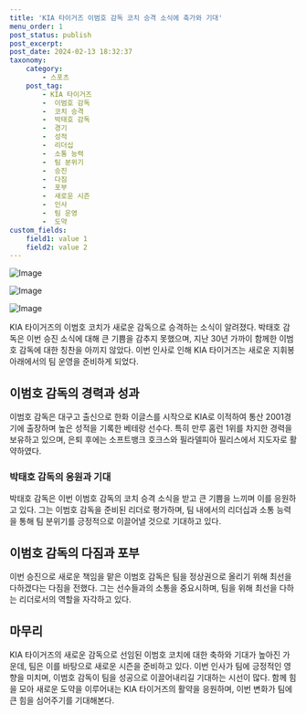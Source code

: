 ```yaml
---
title: 'KIA 타이거즈 이범호 감독 코치 승격 소식에 축가와 기대'
menu_order: 1
post_status: publish
post_excerpt: 
post_date: 2024-02-13 18:32:37
taxonomy:
    category:
        - 스포츠
    post_tag:
        - KIA 타이거즈
        -  이범호 감독
        -  코치 승격
        -  박태호 감독
        -  경기
        -  성적
        -  리더십
        -  소통 능력
        -  팀 분위기
        -  승진
        -  다짐
        -  포부
        -  새로운 시즌
        -  인사
        -  팀 운영
        -  도약
custom_fields:
    field1: value 1
    field2: value 2
---
```


![Image](https://imgnews.pstatic.net/image/109/2024/02/13/0005017048_001_20240213134102528.jpg?type=w647)

![Image](https://imgnews.pstatic.net/image/109/2024/02/13/0005017048_002_20240213134102592.jpg?type=w647)

![Image](https://imgnews.pstatic.net/image/109/2024/02/13/0005017048_003_20240213134102604.jpg?type=w647)

KIA 타이거즈의 이범호 코치가 새로운 감독으로 승격하는 소식이 알려졌다. 박태호 감독은 이번 승진 소식에 대해 큰 기쁨을 감추지 못했으며, 지난 30년 가까이 함께한 이범호 감독에 대한 칭찬을 아끼지 않았다. 이번 인사로 인해 KIA 타이거즈는 새로운 지휘봉 아래에서의 팀 운영을 준비하게 되었다.
## 이범호 감독의 경력과 성과
이범호 감독은 대구고 출신으로 한화 이글스를 시작으로 KIA로 이적하여 통산 2001경기에 출장하며 높은 성적을 기록한 베테랑 선수다. 특히 만루 홈런 1위를 차지한 경력을 보유하고 있으며, 은퇴 후에는 소프트뱅크 호크스와 필라델피아 필리스에서 지도자로 활약하였다.
### 박태호 감독의 응원과 기대
박태호 감독은 이번 이범호 감독의 코치 승격 소식을 받고 큰 기쁨을 느끼며 이를 응원하고 있다. 그는 이범호 감독을 준비된 리더로 평가하며, 팀 내에서의 리더십과 소통 능력을 통해 팀 분위기를 긍정적으로 이끌어낼 것으로 기대하고 있다.
## 이범호 감독의 다짐과 포부
이번 승진으로 새로운 책임을 맡은 이범호 감독은 팀을 정상권으로 올리기 위해 최선을 다하겠다는 다짐을 전했다. 그는 선수들과의 소통을 중요시하며, 팀을 위해 최선을 다하는 리더로서의 역할을 자각하고 있다.
## 마무리
KIA 타이거즈의 새로운 감독으로 선임된 이범호 코치에 대한 축하와 기대가 높아진 가운데, 팀은 이를 바탕으로 새로운 시즌을 준비하고 있다. 이번 인사가 팀에 긍정적인 영향을 미치며, 이범호 감독이 팀을 성공으로 이끌어내리길 기대하는 시선이 많다. 함께 힘을 모아 새로운 도약을 이루어내는 KIA 타이거즈의 활약을 응원하며, 이번 변화가 팀에 큰 힘을 심어주기를 기대해본다.
